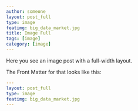 ```yaml
---
author: someone
layout: post_full
type: image
featimg: big_data_market.jpg
title: Image Full
tags: [image]
category: [image]
---
```

Here you see an image post with a full-width layout. 

The Front Matter for that looks like this:

```yml
---
layout: post_full
type: image
featimg: big_data_market.jpg
---
```
